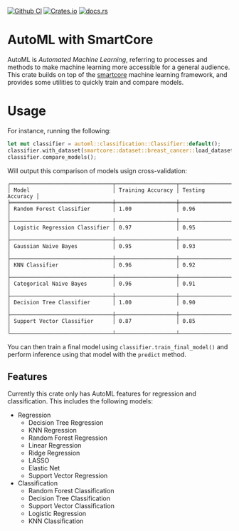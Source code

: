 [![Github CI](https://github.com/cmccomb/rust-automl/actions/workflows/tests.yml/badge.svg)](https://github.com/cmccomb/automl/actions)
[![Crates.io](https://img.shields.io/crates/v/automl.svg)](https://crates.io/crates/automl)
[![docs.rs](https://img.shields.io/docsrs/automl/latest?logo=rust)](https://docs.rs/automl)

# AutoML with SmartCore
AutoML is _Automated Machine Learning_, referring to processes and methods to make machine learning more accessible for 
a general audience. This crate builds on top of the [smartcore](https://smartcorelib.org/) machine learning framework, 
and provides some utilities to quickly train and compare models. 

# Usage
For instance, running the following:
```rust
let mut classifier = automl::classification::Classifier::default();
classifier.with_dataset(smartcore::dataset::breast_cancer::load_dataset());
classifier.compare_models();
```
Will output this comparison of models usign cross-validation:
```text
┌────────────────────────────────┬───────────────────┬──────────────────┐
│ Model                          │ Training Accuracy │ Testing Accuracy │
╞════════════════════════════════╪═══════════════════╪══════════════════╡
│ Random Forest Classifier       │ 1.00              │ 0.96             │
├────────────────────────────────┼───────────────────┼──────────────────┤
│ Logistic Regression Classifier │ 0.97              │ 0.95             │
├────────────────────────────────┼───────────────────┼──────────────────┤
│ Gaussian Naive Bayes           │ 0.95              │ 0.93             │
├────────────────────────────────┼───────────────────┼──────────────────┤
│ KNN Classifier                 │ 0.96              │ 0.92             │
├────────────────────────────────┼───────────────────┼──────────────────┤
│ Categorical Naive Bayes        │ 0.96              │ 0.91             │
├────────────────────────────────┼───────────────────┼──────────────────┤
│ Decision Tree Classifier       │ 1.00              │ 0.90             │
├────────────────────────────────┼───────────────────┼──────────────────┤
│ Support Vector Classifier      │ 0.87              │ 0.85             │
└────────────────────────────────┴───────────────────┴──────────────────┘
```
You can then train a final model using `classifier.train_final_model()` and perform inference using that model with the `predict` method.

## Features
Currently this crate only has AutoML features for regression and classification. This includes the following models:
- Regression
  - Decision Tree Regression
  - KNN Regression
  - Random Forest Regression
  - Linear Regression
  - Ridge Regression
  - LASSO
  - Elastic Net
  - Support Vector Regression
- Classification
  - Random Forest Classification
  - Decision Tree Classification
  - Support Vector Classification
  - Logistic Regression
  - KNN Classification